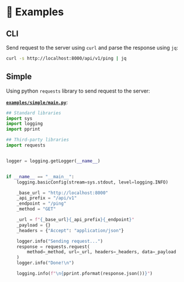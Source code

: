 # 🚸 Examples

## CLI

Send request to the server using `curl` and parse the response using `jq`:

```sh
curl -s http://localhost:8000/api/v1/ping | jq
```

## Simple

Using python `requests` library to send request to the server:

[**`examples/simple/main.py`**](https://github.com/{{cookiecutter.repo_owner}}/{{cookiecutter.repo_name}}/blob/main/examples/simple/main.py):

```python
## Standard libraries
import sys
import logging
import pprint

## Third-party libraries
import requests


logger = logging.getLogger(__name__)


if __name__ == "__main__":
    logging.basicConfig(stream=sys.stdout, level=logging.INFO)

    _base_url = "http://localhost:8000"
    _api_prefix = "/api/v1"
    _endpoint = "/ping"
    _method = "GET"

    _url = f"{_base_url}{_api_prefix}{_endpoint}"
    _payload = {}
    _headers = {"Accept": "application/json"}

    logger.info("Sending request...")
    response = requests.request(
        method=_method, url=_url, headers=_headers, data=_payload
    )
    logger.info("Done!\n")

    logging.info(f"\n{pprint.pformat(response.json())}")
```
